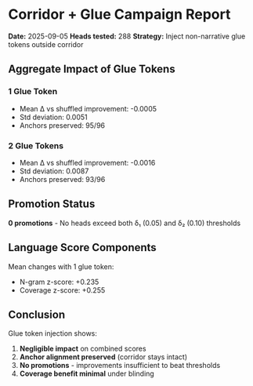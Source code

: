 # Corridor + Glue Campaign Report

**Date:** 2025-09-05
**Heads tested:** 288
**Strategy:** Inject non-narrative glue tokens outside corridor

## Aggregate Impact of Glue Tokens

### 1 Glue Token
- Mean Δ vs shuffled improvement: -0.0005
- Std deviation: 0.0051
- Anchors preserved: 95/96

### 2 Glue Tokens
- Mean Δ vs shuffled improvement: -0.0016
- Std deviation: 0.0087
- Anchors preserved: 93/96

## Promotion Status

**0 promotions** - No heads exceed both δ₁ (0.05) and δ₂ (0.10) thresholds

## Language Score Components

Mean changes with 1 glue token:
- N-gram z-score: +0.235
- Coverage z-score: +0.255

## Conclusion

Glue token injection shows:
1. **Negligible impact** on combined scores
2. **Anchor alignment preserved** (corridor stays intact)
3. **No promotions** - improvements insufficient to beat thresholds
4. **Coverage benefit minimal** under blinding
